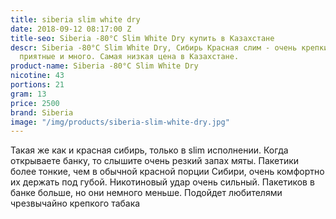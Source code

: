 ```yaml
---
title: siberia slim white dry
date: 2018-09-12 08:17:00 Z
title-seo: Siberia -80°C Slim White Dry купить в Казахстане
descr: Siberia -80°C Slim White Dry, Сибирь Красная слим - очень крепкий, порции очень
  приятные и много. Самая низкая цена в Казахстане.
product-name: Siberia -80°C Slim White Dry
nicotine: 43
portions: 21
gram: 13
price: 2500
brand: Siberia
image: "/img/products/siberia-slim-white-dry.jpg"
---
```


Такая же как и красная сибирь, только в slim исполнении. Когда открываете банку, то слышите очень резкий запах мяты. Пакетики более тонкие, чем в обычной красной порции Сибири, очень комфортно их держать под губой. Никотиновый удар очень сильный. Пакетиков в банке больше, но они немного меньше. Подойдет любителями чрезвычайно крепкого табака